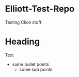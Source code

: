 # Elliott-Test-Repo
Testing Clion stuff. 

# Heading
Text
* some bullet points
    * some sub points
    
